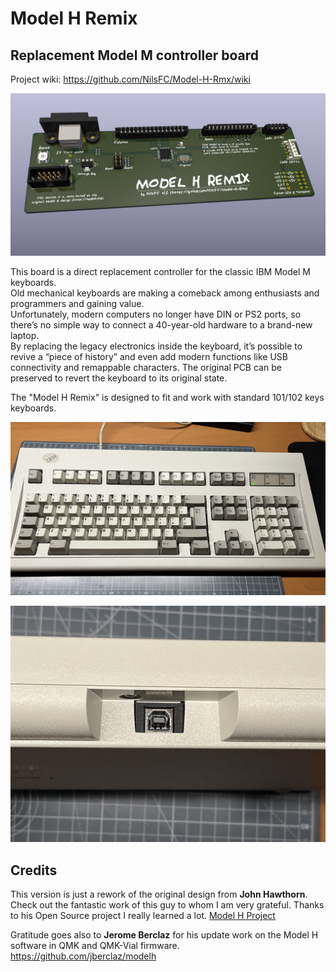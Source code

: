 # **Model H Remix**

## Replacement Model M controller board

Project wiki: https://github.com/NilsFC/Model-H-Rmx/wiki

![Model H Remix Kicad Render](<site/pics/Model H Remix Kicad Render.png>)

This board is a direct replacement controller for the classic IBM Model M keyboards.<br>
Old mechanical keyboards are making a comeback among enthusiasts and programmers and gaining value.<br>
Unfortunately, modern computers no longer have DIN or PS2 ports, so there’s no simple way to connect a 40-year-old hardware to a brand-new laptop.<br>
By replacing the legacy electronics inside the keyboard, it’s possible to revive a “piece of history” and even add modern functions like USB connectivity and remappable characters. The original PCB can be preserved to revert the keyboard to its original state.<br>

The "Model H Remix" is designed to fit and work with standard 101/102 keys keyboards.<br>

![Model M](<site/pics/Model M.jpg>)

![Model M USB Connector](<site/pics/Model M USB Connector.jpg>)

## **Credits**

This version is just a rework of the original design from **John Hawthorn**. <br>
Check out the fantastic work of this guy to whom I am very grateful. Thanks to his Open Source project I really learned a lot. [Model H Project](https://modelh.club/)
<br>

Gratitude goes also to **Jerome Berclaz** for his update work on the Model H software in QMK and QMK-Vial firmware. https://github.com/jberclaz/modelh
